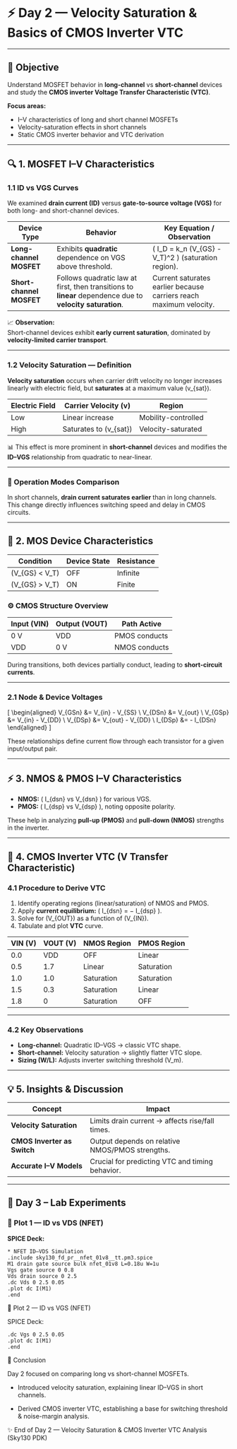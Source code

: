 
# ⚡ Day 2 — Velocity Saturation & Basics of CMOS Inverter VTC  

---

## 🎯 Objective
Understand MOSFET behavior in **long-channel** vs **short-channel** devices and study the **CMOS inverter Voltage Transfer Characteristic (VTC)**.  

**Focus areas:**
- I–V characteristics of long and short channel MOSFETs  
- Velocity-saturation effects in short channels  
- Static CMOS inverter behavior and VTC derivation  

---

## 🔍 1. MOSFET I–V Characteristics  

### 1.1 ID vs VGS Curves  

We examined **drain current (ID)** versus **gate-to-source voltage (VGS)** for both long- and short-channel devices.

| Device Type | Behavior | Key Equation / Observation |
|--------------|-----------|----------------------------|
| **Long-channel MOSFET** | Exhibits **quadratic** dependence on VGS above threshold. | \( I_D = k_n (V_{GS} - V_T)^2 \) (saturation region). |
| **Short-channel MOSFET** | Follows quadratic law at first, then transitions to **linear** dependence due to **velocity saturation**. | Current saturates earlier because carriers reach maximum velocity. |

📈 **Observation:**  
Short-channel devices exhibit **early current saturation**, dominated by **velocity-limited carrier transport**.

---

### 1.2 Velocity Saturation — Definition  

**Velocity saturation** occurs when carrier drift velocity no longer increases linearly with electric field, but **saturates** at a maximum value \(v_{sat}\).  

| Electric Field | Carrier Velocity (v) | Region |
|----------------|----------------------|--------|
| Low | Linear increase | Mobility-controlled |
| High | Saturates to \(v_{sat}\) | Velocity-saturated |

📊 This effect is more prominent in **short-channel** devices and modifies the **ID–VGS** relationship from quadratic to near-linear.  

---

### 🧩 Operation Modes Comparison

In short channels, **drain current saturates earlier** than in long channels.  
This change directly influences switching speed and delay in CMOS circuits.  

---

## 🧠 2. MOS Device Characteristics  

| Condition | Device State | Resistance |
|------------|--------------|-------------|
| \(V_{GS} < V_T\) | OFF | Infinite |
| \(V_{GS} > V_T\) | ON | Finite |

### ⚙️ CMOS Structure Overview  

| Input (VIN) | Output (VOUT) | Path Active |
|--------------|---------------|-------------|
| 0 V | VDD | PMOS conducts |
| VDD | 0 V | NMOS conducts |

During transitions, both devices partially conduct, leading to **short-circuit currents**.

---

### 2.1 Node & Device Voltages  

\[
\begin{aligned}
V_{GSn} &= V_{in} - V_{SS} \\
V_{DSn} &= V_{out} \\
V_{GSp} &= V_{in} - V_{DD} \\
V_{DSp} &= V_{out} - V_{DD} \\
I_{DSp} &= - I_{DSn}
\end{aligned}
\]

These relationships define current flow through each transistor for a given input/output pair.

---

## ⚡ 3. NMOS & PMOS I–V Characteristics  

- **NMOS:** \( I_{dsn} vs V_{dsn} \) for various VGS.  
- **PMOS:** \( I_{dsp} vs V_{dsp} \), noting opposite polarity.  

These help in analyzing **pull-up (PMOS)** and **pull-down (NMOS)** strengths in the inverter.

---

## 🧮 4. CMOS Inverter VTC (V Transfer Characteristic)

### 4.1 Procedure to Derive VTC  

1. Identify operating regions (linear/saturation) of NMOS and PMOS.  
2. Apply **current equilibrium:** \( I_{dsn} = − I_{dsp} \).  
3. Solve for \(V_{OUT}\) as a function of \(V_{IN}\).  
4. Tabulate and plot **VTC** curve.

| VIN (V) | VOUT (V) | NMOS Region | PMOS Region |
|----------|-----------|-------------|-------------|
| 0.0 | VDD | OFF | Linear |
| 0.5 | 1.7 | Linear | Saturation |
| 1.0 | 1.0 | Saturation | Saturation |
| 1.5 | 0.3 | Saturation | Linear |
| 1.8 | 0 | Saturation | OFF |

---

### 4.2 Key Observations  

- **Long-channel:** Quadratic ID–VGS → classic VTC shape.  
- **Short-channel:** Velocity saturation → slightly flatter VTC slope.  
- **Sizing (W/L):** Adjusts inverter switching threshold \(V_m\).  

---

## 💡 5. Insights & Discussion  

| Concept | Impact |
|----------|--------|
| **Velocity Saturation** | Limits drain current → affects rise/fall times. |
| **CMOS Inverter as Switch** | Output depends on relative NMOS/PMOS strengths. |
| **Accurate I–V Models** | Crucial for predicting VTC and timing behavior. |

---

## 🧪 Day 3 – Lab Experiments  

### 🔹 Plot 1 — ID vs VDS (NFET)

**SPICE Deck:**  
```spice
* NFET ID–VDS Simulation
.include sky130_fd_pr__nfet_01v8__tt.pm3.spice
M1 drain gate source bulk nfet_01v8 L=0.18u W=1u
Vgs gate source 0 0.8
Vds drain source 0 2.5
.dc Vds 0 2.5 0.05
.plot dc I(M1)
.end
```
🔹 Plot 2 — ID vs VGS (NFET)

SPICE Deck:
```
.dc Vgs 0 2.5 0.05
.plot dc I(M1)
.end
```
🧩 Conclusion

Day 2 focused on comparing long vs short-channel MOSFETs.

- Introduced velocity saturation, explaining linear ID–VGS in short channels.

- Derived CMOS inverter VTC, establishing a base for switching threshold & noise-margin analysis.

✨ End of Day 2 — Velocity Saturation & CMOS Inverter VTC Analysis (Sky130 PDK)
